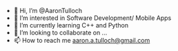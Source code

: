 - 👋 Hi, I’m @AaronTulloch
- 👀 I’m interested in Software Development/ Mobile Apps
- 🌱 I’m currently learning C++ and Python
- 💞️ I’m looking to collaborate on ...
- 📫 How to reach me aaron.a.tulloch@gmail.com

<!---
AaronTulloch/AaronTulloch is a ✨ special ✨ repository because its `README.md` (this file) appears on your GitHub profile.
You can click the Preview link to take a look at your changes.
--->

